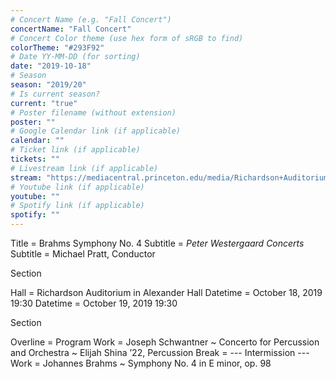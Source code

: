 ```yaml
---
# Concert Name (e.g. "Fall Concert")
concertName: "Fall Concert"
# Concert Color theme (use hex form of sRGB to find)
colorTheme: "#293F92"
# Date YY-MM-DD (for sorting)
date: "2019-10-18"
# Season
season: "2019/20"
# Is current season?
current: "true"
# Poster filename (without extension)
poster: ""
# Google Calendar link (if applicable)
calendar: ""
# Ticket link (if applicable)
tickets: ""
# Livestream link (if applicable)
stream: "https://mediacentral.princeton.edu/media/Richardson+Auditorium/1_tmulc7h5/18927281"
# Youtube link (if applicable)
youtube: ""
# Spotify link (if applicable)
spotify: ""
---
```

Title = Brahms Symphony No. 4
Subtitle = *Peter Westergaard Concerts*
Subtitle = Michael Pratt, Conductor

Section

Hall = Richardson Auditorium in Alexander Hall
Datetime = October 18, 2019 19:30
Datetime = October 19, 2019 19:30

Section

Overline = Program
Work = Joseph Schwantner ~ Concerto for Percussion and Orchestra ~ Elijah Shina ’22, Percussion
Break = --- Intermission ---
Work = Johannes Brahms ~ Symphony No. 4 in E minor, op. 98
